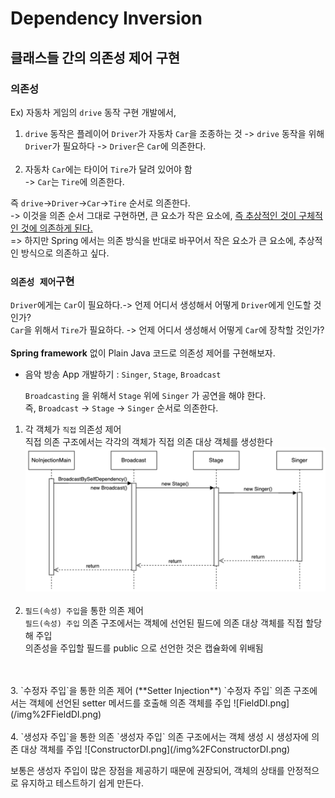 # Dependency Inversion

## 클래스들 간의 의존성 제어 구현

### 의존성
Ex) 자동차 게임의 `drive` 동작 구현 개발에서,
1. `drive` 동작은 플레이어 `Driver`가 자동차 `Car`을 조종하는 것
    -> `drive` 동작을 위해 `Driver`가 필요하다
    -> `Driver`은 `Car`에 의존한다.
<br><br>
2.  자동차 `Car`에는 타이어 `Tire`가 달려 있어야 함
    <br> -> `Car`는 `Tire`에 의존한다.
    
즉  `drive`->`Driver`->`Car`->`Tire` 순서로 의존한다.<br>
-> 이것을 의존 순서 그대로 구현하면,
    큰 요소가 작은 요소에, <u>즉 추상적인 것이 구체적인 것에 의존하게 된다.</u>
<br>
=> 하지만 Spring 에서는 의존 방식을 반대로 바꾸어서
작은 요소가 큰 요소에, 추상적인 방식으로 의존하고 싶다.
<br>

###  `의존성 제어`구현
`Driver`에게는 `Car`이 필요하다.-> 언제 어디서 생성해서 어떻게 `Driver`에게 인도할 것인가?
<br> `Car`을 위해서 `Tire`가 필요하다. -> 언제 어디서 생성해서 어떻게 `Car`에 장착할 것인가?
<br>  
**Spring framework** 없이  Plain Java 코드로 의존성 제어를 구현해보자.    
* 음악 방송 App 개발하기 : `Singer`, `Stage`, `Broadcast`  

  `Broadcasting` 을 위해서 `Stage` 위에 `Singer` 가 공연을 해야 한다.  
  즉, `Broadcast` → `Stage` → `Singer` 순서로 의존한다.

1. 각 객체가 `직접` 의존성 제어  
   직접 의존 구조에서는 각각의 객체가 직접 의존 대상 객체를 생성한다
    ![no_injection_chart.png](/img%2Fno_injection_chart.png)  <br><br>
2. `필드(속성) 주입`을 통한 의존 제어  
`필드(속성) 주입` 의존 구조에서는 객체에 선언된 필드에 의존 대상 객체를 직접 할당해 주입  
 의존성을 주입할 필드를 public 으로 선언한 것은 캡슐화에 위배됨 
<br>
<br>
3. `수정자 주입`을 통한 의존 제어 (**Setter Injection**)  
`수정자 주입` 의존 구조에서는 객체에 선언된 setter 메서드를 호출해 의존 객체를 주입
![FieldDI.png](/img%2FFieldDI.png)<br><br>
4. `생성자 주입`을 통한 의존  
`생성자 주입` 의존 구조에서는 객체 생성 시 생성자에 의존 대상 객체를 주입
 ![ConstructorDI.png](/img%2FConstructorDI.png)

보통은 생성자 주입이 많은 장점을 제공하기 때문에 권장되어, 객체의 상태를 안정적으로 유지하고 테스트하기 쉽게 만든다.